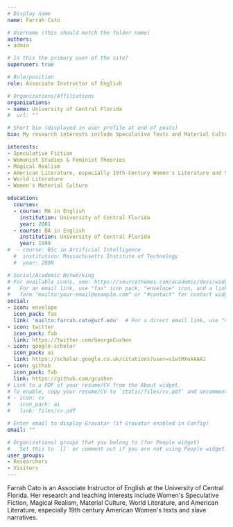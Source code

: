 ```yaml
---
# Display name
name: Farrah Cato

# Username (this should match the folder name)
authors:
- admin

# Is this the primary user of the site?
superuser: true

# Role/position
role: Associate Instructor of English

# Organizations/Affiliations
organizations:
- name: University of Central Florida
#  url: ""

# Short bio (displayed in user profile at end of posts)
bio: My research interests include Speculative Texts and Material Cultures, with particular emphasis on the intersectional feminist elements of such texts.

interests:
- Speculative Fiction
- Womanist Studies & Feminist Theories
- Magical Realism
- American Literature, especially 19th-Century Women's Literature and Slave Narratives
- World Literature
- Women's Material Culture

education:
  courses:
  - course: MA in English
    institution: University of Central Florida
    year: 2001
  - course: BA in English
    institution: University of Central Florida
    year: 1999
#  - course: BSc in Artificial Intelligence
  #  institution: Massachusetts Institute of Technology
  #  year: 2008

# Social/Academic Networking
# For available icons, see: https://sourcethemes.com/academic/docs/widgets/#icons
#   For an email link, use "fas" icon pack, "envelope" icon, and a link in the
#   form "mailto:your-email@example.com" or "#contact" for contact widget.
social:
- icon: envelope
  icon_pack: fas
  link: 'mailto:farrah.cato@ucf.edu'  # For a direct email link, use "mailto:test@example.org".
- icon: twitter
  icon_pack: fab
  link: https://twitter.com/GeorgeCushen
- icon: google-scholar
  icon_pack: ai
  link: https://scholar.google.co.uk/citations?user=sIwtMXoAAAAJ
- icon: github
  icon_pack: fab
  link: https://github.com/gcushen
# Link to a PDF of your resume/CV from the About widget.
# To enable, copy your resume/CV to `static/files/cv.pdf` and uncomment the lines below.  
# - icon: cv
#   icon_pack: ai
#   link: files/cv.pdf

# Enter email to display Gravatar (if Gravatar enabled in Config)
email: ""

# Organizational groups that you belong to (for People widget)
#   Set this to `[]` or comment out if you are not using People widget.  
user_groups:
- Researchers
- Visitors
---
```


Farrah Cato is an Associate Instructor of English at the University of Central Florida. Her research and teaching interests include Women's Speculative Fiction, Magical Realism, Material Culture, World Literature, and American Literature, especially 19th century American Women's texts and slave narratives.
